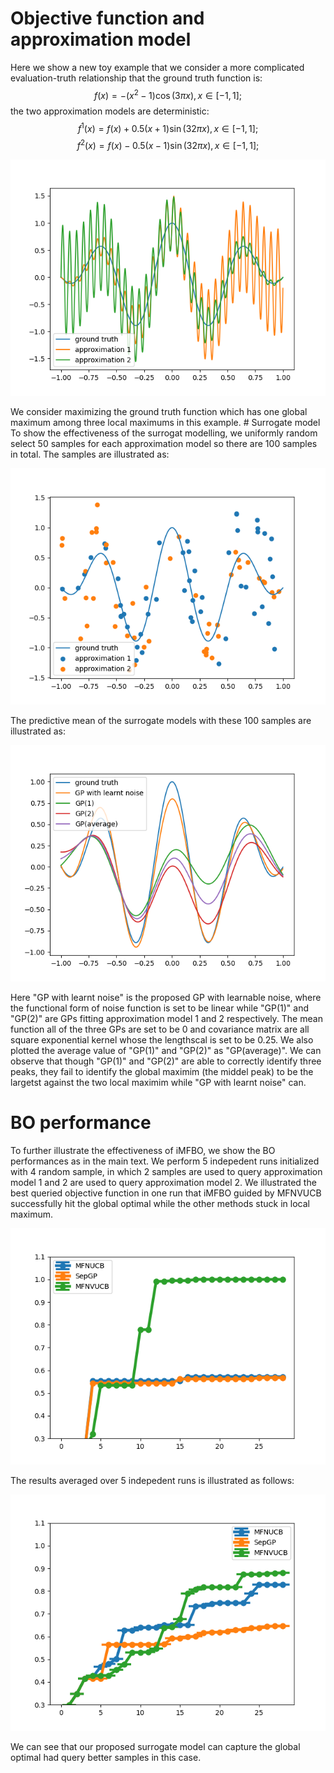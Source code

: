 # Objective function and approximation model
Here we show a new toy example that we consider a more complicated evaluation-truth relationship that the ground truth function is:
$$f(x) = -(x^2 - 1)\cos(3\pi x), x \in [-1, 1];$$
the two approximation models are deterministic:
$$f^1(x) = f(x) + 0.5(x + 1) \sin(32\pi x), x \in [-1, 1];$$
$$f^2(x) = f(x) - 0.5(x - 1) \sin(32\pi x), x \in [-1, 1];$$
<p align="center">
  <img src="./target.png"/>
</p>
We consider maximizing the ground truth function which has one global maximum among three local maximums in this example.
# Surrogate model
To show the effectiveness of the surrogat modelling, we uniformly random select 50 samples for each approximation model so there are 100 samples in total.
The samples are illustrated as:
<p align="center">
  <img src="./100random_samples.png"/>
</p>

The predictive mean of the surrogate models with these 100 samples are illustrated as:
<p align="center">
  <img src="./predictive_mean.png"/>
</p>

Here "GP with learnt noise" is the proposed GP with learnable noise, where the functional form of noise function is set to be linear while "GP(1)" and "GP(2)" are GPs fitting approximation model 1 and 2 respectively. The mean function all of the three GPs are set to be 0 and covariance matrix are all square exponential kernel whose the lengthscal is set to be 0.25. We also plotted the average value of "GP(1)" and "GP(2)" as "GP(average)". We can observe that though "GP(1)" and "GP(2)" are able to correctly identify three peaks, they fail to identify the global maximim (the middel peak) to be the largetst against the two local maximim while "GP with learnt noise" can.

# BO performance
To further illustrate the effectiveness of iMFBO, we show the BO performances as in the main text.
We perform 5 indepedent runs initialized with 4 random sample, in which 2 samples are used to query approximation model 1 and 2 are used to query approximation model 2. We illustrated the best queried objective function in one run that iMFBO guided by MFNVUCB successfully hit the global optimal while the other methods stuck in local maximum.
<p align="center">
  <img src="./one_BO.png"/>
</p>
The results averaged over 5 indepedent runs is illustrated as follows:
<p align="center">
  <img src="./five_BO.png"/>
</p>
We can see that our proposed surrogate model can capture the global optimal had query better samples in this case.
